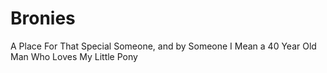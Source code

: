# Bronies
A Place For That Special Someone, and by Someone I Mean a 40 Year Old Man Who Loves My Little Pony
